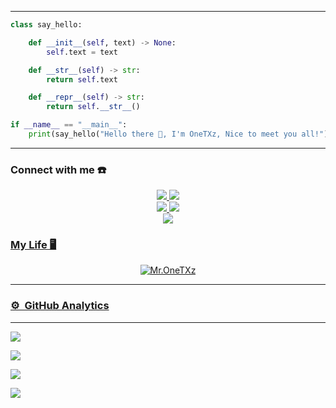 
---
```python
class say_hello:

    def __init__(self, text) -> None:
        self.text = text

    def __str__(self) -> str:
        return self.text

    def __repr__(self) -> str:
        return self.__str__()

if __name__ == "__main__":
    print(say_hello("Hello there 👋, I'm OneTXz, Nice to meet you all!"))
```

------
### Connect with me ☎️
<p align="center">
  <a href="https://instagram.com/rekisptraaa"><img src="https://img.shields.io/badge/Instagram-E4405F?style=for-the-badge&logo=instagram&logoColor=white"/> 
  <a href="https://wa.me/79214712470"><img src="https://img.shields.io/badge/WhatsApp-25D366?style=for-the-badge&logo=whatsapp&logoColor=white" /><br>
  <a href="https://www.media903.com/"><img src="https://img.shields.io/badge/Blogger-E4405F?style=for-the-badge&logo=Blogger&logoColor=white"/>
  <img src="https://img.shields.io/badge/Linkedin-RekiSptra-ff0000?style=for-the-badge&logo=linkedin&logoColor=ff0000&link=https://youtube.com/channel/UCgCTrpW-DIEdsETNrfvpFyg" /><br>
  <a href="https://github.com/OneTXz"><img src="https://img.shields.io/badge/-GitHub-black?style=flat-square&logo=github" /> <br>
</p>

### My Life 🖥️
<p align="center">
  <img src="https://d.top4top.io/p_21866zdgo0.gif" alt="Mr.OneTXz"/>
</p>

------

### ⚙ &nbsp;GitHub Analytics

---

<p align="center">

  <a href="https://github.com/rekisptra"><img src="https://github-readme-stats.vercel.app/api?username=rekisptra&theme=tokyonight&show_icons=true" /></a>

</p>

<p align="center">

  <a href="https://github.com/rekisptra"><img src="https://github-readme-streak-stats.herokuapp.com?user=rekisptra&theme=tokyonight&hide_border=false&properties=background&border=%239611C5FF" /><a>

</p>

  

<p align="center">

  <a href="https://github.com/rekisptra"><img src="https://github-readme-stats.vercel.app/api/top-langs?username=rekisptra&theme=tokyonight&layout=compact" /></a>

</p>

  

<p align="center">

  <a href="https://github.com/rekisptra"><img src="https://github-profile-trophy.vercel.app/?username=rekisptra&theme=radical&margin-w=20&no-bg=true&no-frame=false" /><a>

</p>
